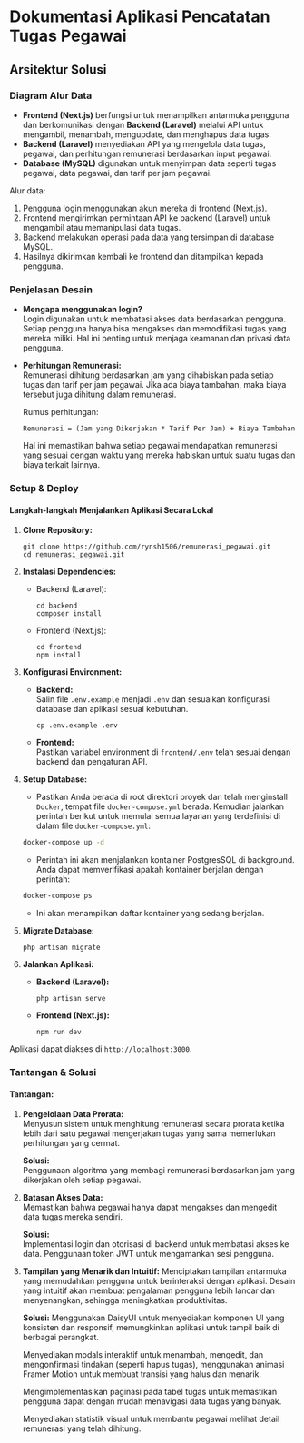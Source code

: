 

# Dokumentasi Aplikasi Pencatatan Tugas Pegawai

## Arsitektur Solusi

### Diagram Alur Data
- **Frontend (Next.js)** berfungsi untuk menampilkan antarmuka pengguna dan berkomunikasi dengan **Backend (Laravel)** melalui API untuk mengambil, menambah, mengupdate, dan menghapus data tugas.
- **Backend (Laravel)** menyediakan API yang mengelola data tugas, pegawai, dan perhitungan remunerasi berdasarkan input pegawai.
- **Database (MySQL)** digunakan untuk menyimpan data seperti tugas pegawai, data pegawai, dan tarif per jam pegawai.

Alur data:
1. Pengguna login menggunakan akun mereka di frontend (Next.js).
2. Frontend mengirimkan permintaan API ke backend (Laravel) untuk mengambil atau memanipulasi data tugas.
3. Backend melakukan operasi pada data yang tersimpan di database MySQL.
4. Hasilnya dikirimkan kembali ke frontend dan ditampilkan kepada pengguna.

### Penjelasan Desain

- **Mengapa menggunakan login?**  
  Login digunakan untuk membatasi akses data berdasarkan pengguna. Setiap pengguna hanya bisa mengakses dan memodifikasi tugas yang mereka miliki. Hal ini penting untuk menjaga keamanan dan privasi data pengguna.
  
- **Perhitungan Remunerasi:**  
  Remunerasi dihitung berdasarkan jam yang dihabiskan pada setiap tugas dan tarif per jam pegawai. Jika ada biaya tambahan, maka biaya tersebut juga dihitung dalam remunerasi.
  
  Rumus perhitungan:
  ```
  Remunerasi = (Jam yang Dikerjakan * Tarif Per Jam) + Biaya Tambahan
  ```

  Hal ini memastikan bahwa setiap pegawai mendapatkan remunerasi yang sesuai dengan waktu yang mereka habiskan untuk suatu tugas dan biaya terkait lainnya.

### Setup & Deploy

#### Langkah-langkah Menjalankan Aplikasi Secara Lokal

1. **Clone Repository:**
   ```
   git clone https://github.com/rynsh1506/remunerasi_pegawai.git
   cd remunerasi_pegawai.git
   ```
   
2. **Instalasi Dependencies:**
   - Backend (Laravel):
     ```
     cd backend
     composer install
     ```
   - Frontend (Next.js):
     ```
     cd frontend
     npm install
     ```

3. **Konfigurasi Environment:**
   - **Backend:**  
     Salin file `.env.example` menjadi `.env` dan sesuaikan konfigurasi database dan aplikasi sesuai kebutuhan.
     ```
     cp .env.example .env
     ```
   - **Frontend:**  
     Pastikan variabel environment di `frontend/.env` telah sesuai dengan backend dan pengaturan API.


4. **Setup Database:**
   - Pastikan Anda berada di root direktori proyek dan telah menginstall `Docker`, tempat file `docker-compose.yml` berada. Kemudian jalankan perintah berikut untuk memulai semua layanan yang terdefinisi di dalam file `docker-compose.yml`:

   ```bash
   docker-compose up -d
   ```
   - Perintah ini akan menjalankan kontainer PostgresSQL di background. Anda dapat memverifikasi apakah kontainer berjalan dengan perintah:

   ```bash
   docker-compose ps
   ```
   - Ini akan menampilkan daftar kontainer yang sedang berjalan.
  
6. **Migrate Database:**
   ```
   php artisan migrate
   ```

7. **Jalankan Aplikasi:**
   - **Backend (Laravel):**
     ```
     php artisan serve
     ```
   - **Frontend (Next.js):**
     ```
     npm run dev
     ```

Aplikasi dapat diakses di `http://localhost:3000`.

### Tantangan & Solusi

#### Tantangan:
1. **Pengelolaan Data Prorata:**  
   Menyusun sistem untuk menghitung remunerasi secara prorata ketika lebih dari satu pegawai mengerjakan tugas yang sama memerlukan perhitungan yang cermat.
   
   **Solusi:**  
   Penggunaan algoritma yang membagi remunerasi berdasarkan jam yang dikerjakan oleh setiap pegawai.

2. **Batasan Akses Data:**  
   Memastikan bahwa pegawai hanya dapat mengakses dan mengedit data tugas mereka sendiri.
   
   **Solusi:**  
   Implementasi login dan otorisasi di backend untuk membatasi akses ke data. Penggunaan token JWT untuk mengamankan sesi pengguna.

3. **Tampilan yang Menarik dan Intuitif:**
   Menciptakan tampilan antarmuka yang memudahkan pengguna untuk berinteraksi dengan aplikasi. Desain yang intuitif akan membuat pengalaman pengguna lebih lancar dan menyenangkan, sehingga meningkatkan produktivitas.
   
   **Solusi:**
    Menggunakan DaisyUI untuk menyediakan komponen UI yang konsisten dan responsif, memungkinkan aplikasi untuk tampil baik di berbagai perangkat.
    
    Menyediakan modals interaktif untuk menambah, mengedit, dan mengonfirmasi tindakan (seperti hapus tugas), menggunakan animasi Framer Motion untuk membuat transisi yang halus dan menarik.
    
    Mengimplementasikan paginasi pada tabel tugas untuk memastikan pengguna dapat dengan mudah menavigasi data tugas yang banyak.
    
    Menyediakan statistik visual untuk membantu pegawai melihat detail remunerasi yang telah dihitung.
